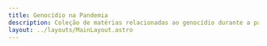 ```yaml
---
title: Genocídio na Pandemia
description: Coleção de matérias relacionadas ao genocídio durante a pandemia.
layout: ../layouts/MainLayout.astro
---
```

